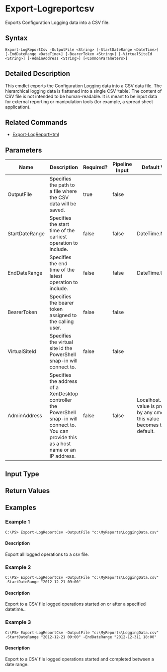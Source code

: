 ﻿
# Export-Logreportcsv
Exports Configuration Logging data into a CSV file.
## Syntax
```
Export-LogReportCsv -OutputFile <String> [-StartDateRange <DateTime>] [-EndDateRange <DateTime>] [-BearerToken <String>] [-VirtualSiteId <String>] [-AdminAddress <String>] [<CommonParameters>]
```
## Detailed Description
This cmdlet exports the Configuration Logging data into a CSV data file. The hierarchical logging data is flattened into a single CSV ‘table’. The content of CSV file is not intended to be human-readable. It is meant to be input data for external reporting or manipulation tools (for example, a spread sheet application).


## Related Commands

* [Export-LogReportHtml](../Export-LogReportHtml/)
## Parameters
| Name   | Description | Required? | Pipeline Input | Default Value |
| --- | --- | --- | --- | --- |
| OutputFile | Specifies the path to a file where the CSV data will be saved. | true | false |  |
| StartDateRange | Specifies the start time of the earliest operation to include. | false | false | DateTime.Min |
| EndDateRange | Specifies the end time of the latest operation to include. | false | false | DateTime.UtcNow |
| BearerToken | Specifies the bearer token assigned to the calling user. | false | false |  |
| VirtualSiteId | Specifies the virtual site id the PowerShell snap-in will connect to. | false | false |  |
| AdminAddress | Specifies the address of a XenDesktop controller the PowerShell snap-in will connect to. You can provide this as a host name or an IP address. | false | false | Localhost. Once a value is provided by any cmdlet, this value becomes the default. |

## Input Type

### 

## Return Values

### 

## Examples

### Example 1
```
C:\PS> Export-LogReportCsv -OutputFile "c:\MyReports\LoggingData.csv"
```
#### Description
Export all logged operations to a csv file.
### Example 2
```
C:\PS> Export-LogReportCsv -OutputFile "c:\MyReports\LoggingData.csv" -StartDateRange "2012-12-21 09:00"
```
#### Description
Export to a CSV file logged operations started on or after a specified datetime..
### Example 3
```
C:\PS> Export-LogReportCsv -OutputFile "c:\MyReports\LoggingData.csv" -StartDateRange "2012-12-21 09:00" -EndDateRange "2012-12-311 18:00"
```
#### Description
Export to a CSV file logged operations started and completed between a date range.
